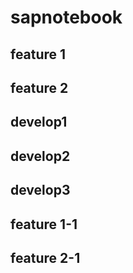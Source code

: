 # sapnotebook

## feature 1
## feature 2
## develop1
## develop2
## develop3

## feature 1-1
## feature 2-1
